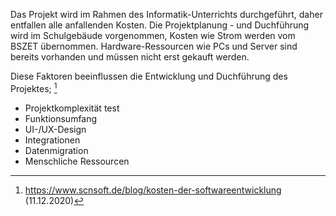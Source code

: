 Das Projekt wird im Rahmen des Informatik-Unterrichts durchgeführt, daher entfallen alle anfallenden Kosten. Die Projektplanung - und Duchführung wird im Schulgebäude vorgenommen, 
Kosten wie Strom werden vom BSZET übernommen. Hardware-Ressourcen wie PCs und Server sind bereits vorhanden und müssen nicht erst gekauft werden.

Diese Faktoren beeinflussen die Entwicklung und Duchführung des Projektes; [^1]

* Projektkomplexität test
* Funktionsumfang
* UI-/UX-Design
* Integrationen
* Datenmigration
* Menschliche Ressourcen

[^1]: https://www.scnsoft.de/blog/kosten-der-softwareentwicklung (11.12.2020)
